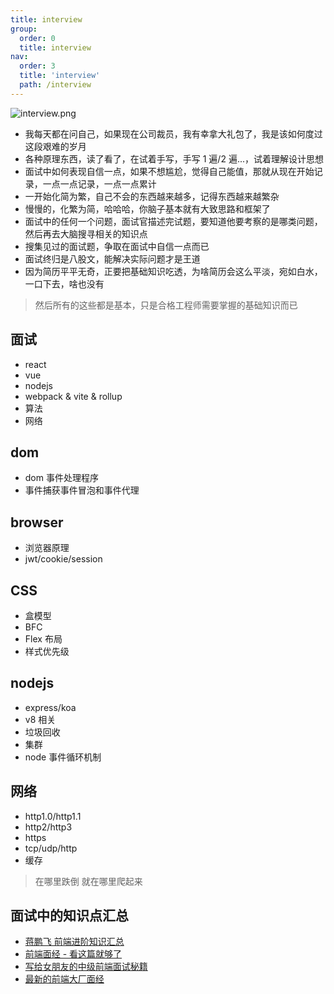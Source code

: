 ```yaml
---
title: interview
group:
  order: 0
  title: interview
nav:
  order: 3
  title: 'interview'
  path: /interview
---
```


![interview.png](https://s2.loli.net/2022/05/17/s5QWcRwzKbSh6oI.png)

- 我每天都在问自己，如果现在公司裁员，我有幸拿大礼包了，我是该如何度过这段艰难的岁月
- 各种原理东西，读了看了，在试着手写，手写 1 遍/2 遍...，试着理解设计思想
- 面试中如何表现自信一点，如果不想尴尬，觉得自己能值，那就从现在开始记录，一点一点记录，一点一点累计
- 一开始化简为繁，自己不会的东西越来越多，记得东西越来越繁杂
- 慢慢的，化繁为简，哈哈哈，你脑子基本就有大致思路和框架了
- 面试中的任何一个问题，面试官描述完试题，要知道他要考察的是哪类问题，然后再去大脑搜寻相关的知识点
- 搜集见过的面试题，争取在面试中自信一点而已
- 面试终归是八股文，能解决实际问题才是王道
- 因为简历平平无奇，正要把基础知识吃透，为啥简历会这么平淡，宛如白水，一口下去，啥也没有

> 然后所有的这些都是基本，只是合格工程师需要掌握的基础知识而已

## 面试

- react
- vue
- nodejs
- webpack & vite & rollup
- 算法
- 网络

## dom

- dom 事件处理程序
- 事件捕获事件冒泡和事件代理

## browser

- 浏览器原理
- jwt/cookie/session

## CSS

- 盒模型
- BFC
- Flex 布局
- 样式优先级

## nodejs

- express/koa
- v8 相关
- 垃圾回收
- 集群
- node 事件循环机制

## 网络

- http1.0/http1.1
- http2/http3
- https
- tcp/udp/http
- 缓存

> 在哪里跌倒 就在哪里爬起来

## 面试中的知识点汇总

- [蒋鹏飞 前端进阶知识汇总](https://juejin.cn/post/6844904061838295047)
- [前端面经 - 看这篇就够了](https://juejin.cn/post/6948227795059212318#heading-3)
- [写给女朋友的中级前端面试秘籍](https://juejin.cn/post/6844904115428917255)
- [最新的前端大厂面经](https://juejin.cn/post/7004638318843412493#comment)
